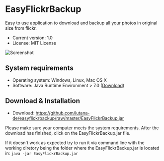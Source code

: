 # EasyFlickrBackup
Easy to use application to download and backup all your photos in original size from flickr. 

* Current version: 1.0
* License: MIT License

![Screenshot](https://farm2.staticflickr.com/1701/25533200184_03355b0172_o_d.png)

## System requirements
* Operating system: Windows, Linux, Mac OS X
* Software: Java Runtime Environment > 7.0 ([Download](https://www.java.com/download/))

## Download & Installation

* Download: https://github.com/lutana-de/easyflickrbackup/raw/master/EasyFlickrBackup.jar

Please make sure your computer meets the system requirements. After the download has finished, click on the EasyFlickrBackup.jar file.

If it doesn't work as expected try to run it via command line with the working diretory being the folder where the EasyFlickrBackup.jar is located in: `java -jar EasyFlickrBackup.jar`
